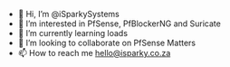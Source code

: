 - 👋 Hi, I’m @iSparkySystems
- 👀 I’m interested in PfSense, PfBlockerNG and Suricate
- 🌱 I’m currently learning loads
- 💞️ I’m looking to collaborate on PfSense Matters
- 📫 How to reach me hello@isparky.co.za

<!---
iSparkySystems/iSparkySystems is a ✨ special ✨ repository because its `README.md` (this file) appears on your GitHub profile.
You can click the Preview link to take a look at your changes.
--->
